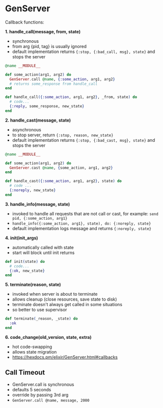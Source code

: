 # GenServer

Callback functions:

**1. handle_call(message, from, state)**

- synchronous
- from arg {pid, tag} is usually ignored
- default implementation returns `{:stop, {:bad_call, msg}, state}` and stops the server

```elixir
@name __MODULE__

def some_action(arg1, arg2) do
  GenServer.call @name, {:some_action, arg1, arg2}
  # returns some_response from handle_call
end

def handle_call({:some_action, arg1, arg2}, _from, state) do
  # code...
  {:reply, some_response, new_state}
end
```


**2. handle_cast(message, state)**

- asynchronous
- to stop server, return `{:stop, reason, new_state}`
- default implementation returns `{:stop, {:bad_cast, msg}, state}` and stops the server

```elixir
@name __MODULE__

def some_action(arg1, arg2) do
  GenServer.cast @name, {some_action, arg1, arg2}
end

def handle_cast({:some_action, arg1, arg2}, state) do
  # code ...
  {:noreply, new_state}
end
```

**3. handle_info(message, state)**

- invoked to handle all requests that are not call or cast, for example: `send pid, {:some_action, arg1}`
- `handle_info({:some_action, arg1}, state), do: {:noreply, state}`
- default implementation logs message and returns `{:noreply, state}`

**4. init(init_args)**

- automatically called with state
- start will block until init returns

```elixir
def init(state) do
  # code...
  {:ok, new_state}
end
```

**5. terminate(reason, state)**

- invoked when server is about to terminate
- allows cleanup (close resources, save state to disk)
- terminate doesn't always get called in some situations
- so better to use supervisor

```elixir
def terminate(_reason, _state) do
  :ok
end
```

**6. code_change(old_version, state, extra)**

- hot code-swapping
- allows state migration
- https://hexdocs.pm/elixir/GenServer.html#callbacks

## Call Timeout

- GenServer.call is synchronous
- defaults 5 seconds
- override by passing 3rd arg
- `GenServer.call @name, message, 2000`
